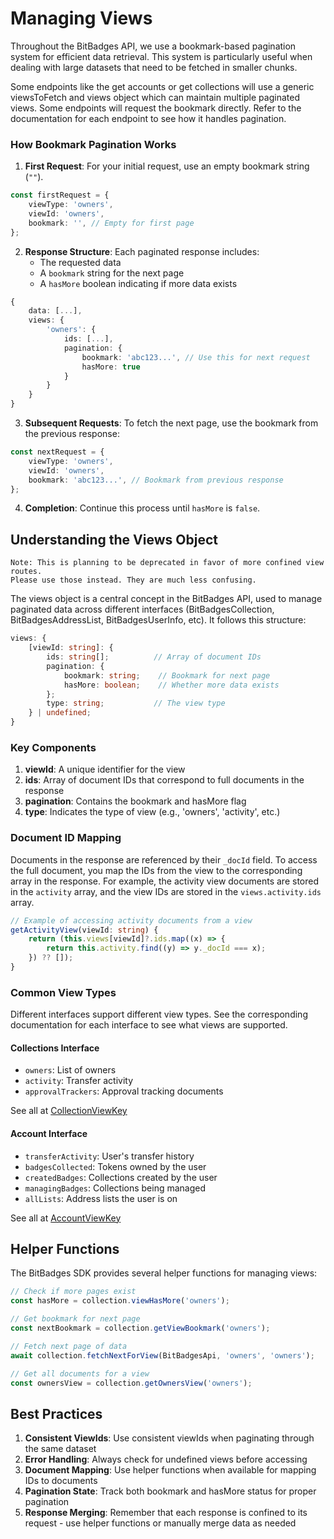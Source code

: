 # Managing Views

Throughout the BitBadges API, we use a bookmark-based pagination system for efficient data retrieval. This system is particularly useful when dealing with large datasets that need to be fetched in smaller chunks.

Some endpoints like the get accounts or get collections will use a generic viewsToFetch and views object which can maintain multiple paginated views. Some endpoints will request the bookmark directly. Refer to the documentation for each endpoint to see how it handles pagination.

### How Bookmark Pagination Works

1. **First Request**: For your initial request, use an empty bookmark string (`""`).

```typescript
const firstRequest = {
    viewType: 'owners',
    viewId: 'owners',
    bookmark: '', // Empty for first page
};
```

2. **Response Structure**: Each paginated response includes:
    - The requested data
    - A `bookmark` string for the next page
    - A `hasMore` boolean indicating if more data exists

```typescript
{
    data: [...],
    views: {
        'owners': {
            ids: [...],
            pagination: {
                bookmark: 'abc123...', // Use this for next request
                hasMore: true
            }
        }
    }
}
```

3. **Subsequent Requests**: To fetch the next page, use the bookmark from the previous response:

```typescript
const nextRequest = {
    viewType: 'owners',
    viewId: 'owners',
    bookmark: 'abc123...', // Bookmark from previous response
};
```

4. **Completion**: Continue this process until `hasMore` is `false`.

## Understanding the Views Object

```
Note: This is planning to be deprecated in favor of more confined view routes.
Please use those instead. They are much less confusing.
```

The views object is a central concept in the BitBadges API, used to manage paginated data across different interfaces (BitBadgesCollection, BitBadgesAddressList, BitBadgesUserInfo, etc). It follows this structure:

```typescript
views: {
    [viewId: string]: {
        ids: string[];          // Array of document IDs
        pagination: {
            bookmark: string;    // Bookmark for next page
            hasMore: boolean;    // Whether more data exists
        };
        type: string;           // The view type
    } | undefined;
}
```

### Key Components

1. **viewId**: A unique identifier for the view
2. **ids**: Array of document IDs that correspond to full documents in the response
3. **pagination**: Contains the bookmark and hasMore flag
4. **type**: Indicates the type of view (e.g., 'owners', 'activity', etc.)

### Document ID Mapping

Documents in the response are referenced by their `_docId` field. To access the full document, you map the IDs from the view to the corresponding array in the response. For example, the activity view documents are stored in the `activity` array, and the view IDs are stored in the `views.activity.ids` array.

```typescript
// Example of accessing activity documents from a view
getActivityView(viewId: string) {
    return (this.views[viewId]?.ids.map((x) => {
        return this.activity.find((y) => y._docId === x);
    }) ?? []);
}
```

### Common View Types

Different interfaces support different view types. See the corresponding documentation for each interface to see what views are supported.

#### Collections Interface

-   `owners`: List of owners
-   `activity`: Transfer activity
-   `approvalTrackers`: Approval tracking documents

See all at [CollectionViewKey](https://bitbadges.github.io/bitbadgesjs/types/CollectionViewKey.html)

#### Account Interface

-   `transferActivity`: User's transfer history
-   `badgesCollected`: Tokens owned by the user
-   `createdBadges`: Collections created by the user
-   `managingBadges`: Collections being managed
-   `allLists`: Address lists the user is on

See all at [AccountViewKey](https://bitbadges.github.io/bitbadgesjs/types/AccountViewKey.html)

## Helper Functions

The BitBadges SDK provides several helper functions for managing views:

```typescript
// Check if more pages exist
const hasMore = collection.viewHasMore('owners');

// Get bookmark for next page
const nextBookmark = collection.getViewBookmark('owners');

// Fetch next page of data
await collection.fetchNextForView(BitBadgesApi, 'owners', 'owners');

// Get all documents for a view
const ownersView = collection.getOwnersView('owners');
```

## Best Practices

1. **Consistent ViewIds**: Use consistent viewIds when paginating through the same dataset
2. **Error Handling**: Always check for undefined views before accessing
3. **Document Mapping**: Use helper functions when available for mapping IDs to documents
4. **Pagination State**: Track both bookmark and hasMore status for proper pagination
5. **Response Merging**: Remember that each response is confined to its request - use helper functions or manually merge data as needed
